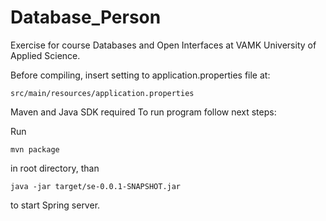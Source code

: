 # Database_Person

Exercise for course Databases and Open Interfaces at VAMK University of Applied Science.

Before compiling, insert setting to application.properties file at:

    src/main/resources/application.properties


Maven and Java SDK required
To run program follow next steps:

Run

    mvn package
    
in root directory, than

    java -jar target/se-0.0.1-SNAPSHOT.jar
    
to start Spring server.
